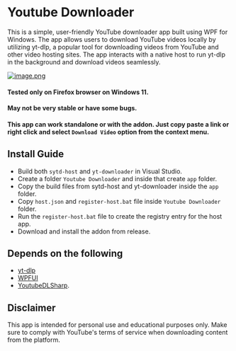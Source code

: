 # Youtube Downloader

This is a simple, user-friendly YouTube downloader app built using WPF for Windows. The app allows users to download YouTube videos locally by utilizing yt-dlp, a popular tool for downloading videos from YouTube and other video hosting sites. The app interacts with a native host to run yt-dlp in the background and download videos seamlessly.

[![image.png](https://i.postimg.cc/wxrt0NJq/image.png)](https://postimg.cc/Dmqyz8BH)

#### Tested only on Firefox browser on Windows 11.
#### May not be very stable or have some bugs.
#### This app can work standalone or with the addon. Just copy paste a link or right click and select `Download Video` option from the context menu.

## Install Guide
- Build both `sytd-host` and `yt-downloader` in Visual Studio.
- Create a folder `Youtube Downloader` and inside that create `app` folder.
- Copy the build files from sytd-host and yt-downloader inside the `app` folder.
- Copy `host.json` and `register-host.bat` file inside `Youtube Downloader` folder.
- Run the `register-host.bat` file to create the registry entry for the host app.
- Download and install the addon from release.


## Depends on the following
- [yt-dlp](https://github.com/yt-dlp/yt-dlp)
- [WPFUI](https://wpfui.lepo.co/)
- [YoutubeDLSharp](https://github.com/Bluegrams/YoutubeDLSharp).

## Disclaimer

This app is intended for personal use and educational purposes only. Make sure to comply with YouTube's terms of service when downloading content from the platform.